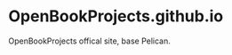 OpenBookProjects.github.io
==========================

OpenBookProjects offical site, base Pelican.
